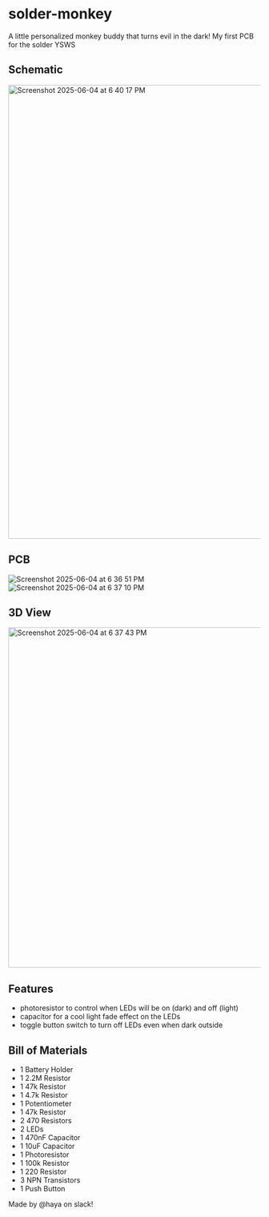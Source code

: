 # solder-monkey
A little personalized monkey buddy that turns evil in the dark! My first PCB for the solder YSWS

## Schematic
<img width="907" alt="Screenshot 2025-06-04 at 6 40 17 PM" src="https://github.com/user-attachments/assets/85b6b15e-d262-4977-b931-ed4c0c43b4dc" />



## PCB
![Screenshot 2025-06-04 at 6 36 51 PM](https://github.com/user-attachments/assets/7a2330a6-d632-42e7-ae7d-b17a7062e233)
![Screenshot 2025-06-04 at 6 37 10 PM](https://github.com/user-attachments/assets/aba174a2-3add-406f-83fb-12211c1c659e)

## 3D View
<img width="680" alt="Screenshot 2025-06-04 at 6 37 43 PM" src="https://github.com/user-attachments/assets/b982ca70-5f5f-49db-ac49-af1062447472" />

## Features
- photoresistor to control when LEDs will be on (dark) and off (light)
- capacitor for a cool light fade effect on the LEDs
- toggle button switch to turn off LEDs even when dark outside

## Bill of Materials
- 1 Battery Holder
- 1 2.2M Resistor
- 1 47k Resistor
- 1 4.7k Resistor
- 1 Potentiometer
- 1 47k Resistor
- 2 470 Resistors
- 2 LEDs
- 1 470nF Capacitor
- 1 10uF Capacitor
- 1 Photoresistor
- 1 100k Resistor
- 1 220 Resistor
- 3 NPN Transistors
- 1 Push Button

Made by @haya on slack!
